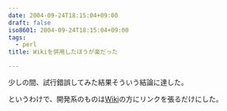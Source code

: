 ```yaml
---
date: 2004-09-24T18:15:04+09:00
draft: false
iso8601: 2004-09-24T18:15:04+09:00
tags:
  - perl
title: Wikiを併用したほうが楽だった

---
```


<div class="entry-body">
  <p>少しの間、試行錯誤してみた結果そういう結論に達した。</p>

  <p>というわけで、開発系のものは<a href="https://www.nqou.net">Wiki</a>の方にリンクを張るだけにした。</p>
</div>
